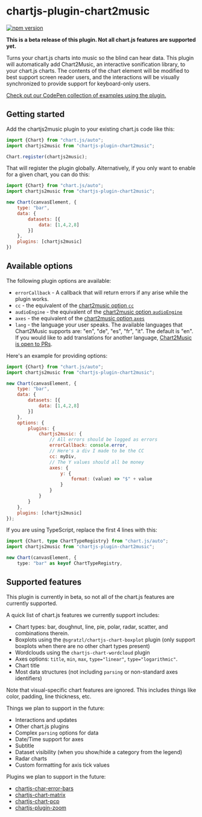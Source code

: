 # chartjs-plugin-chart2music
[![npm version](https://badge.fury.io/js/chartjs-plugin-chart2music.svg)](https://badge.fury.io/js/chartjs-plugin-chart2music)

**This is a beta release of this plugin. Not all chart.js features are supported yet.**

Turns your chart.js charts into music so the blind can hear data. This plugin will automatically add Chart2Music, an interactive sonification library, to your chart.js charts. The contents of the chart element will be modified to best support screen reader users, and the interactions will be visually synchronized to provide support for keyboard-only users.

[Check out our CodePen collection of examples using the plugin.](https://codepen.io/collection/VYEvEQ)

## Getting started

Add the chartjs2music plugin to your existing chart.js code like this:

```js
import {Chart} from "chart.js/auto";
import chartjs2music from "chartjs-plugin-chart2music";

Chart.register(chartjs2music);
```

That will register the plugin globally. Alternatively, if you only want to enable for a given chart, you can do this:

```js
import {Chart} from "chart.js/auto";
import chartjs2music from "chartjs-plugin-chart2music";

new Chart(canvasElement, {
    type: "bar",
    data: {
        datasets: [{
            data: [1,4,2,8]
        }]
    },
    plugins: [chartjs2music]
})

```

## Available options

The following plugin options are available:
* `errorCallback` - A callback that will return errors if any arise while the plugin works.
* `cc` - the equivalent of the [chart2music option `cc`](https://chart2music.com/docs/API/Config#axes)
* `audioEngine` - the equivalent of the [chart2music option `audioEngine`](https://chart2music.com/docs/API/Config#cc)
* `axes` - the equivalent of the [chart2music option `axes`](https://chart2music.com/docs/API/Config#axes)
* `lang` - the language your user speaks. The available languages that Chart2Music supports are: "en", "de", "es", "fr", "it". The default is "en". If you would like to add translations for another language, [Chart2Music is open to PRs](https://github.com/julianna-langston/chart2music).

Here's an example for providing options:
```js
import {Chart} from "chart.js/auto";
import chartjs2music from "chartjs-plugin-chart2music";

new Chart(canvasElement, {
    type: "bar",
    data: {
        datasets: [{
            data: [1,4,2,8]
        }]
    },
    options: {
        plugins: {
            chartjs2music: {
                // All errors should be logged as errors
                errorCallback: console.error,
                // Here's a div I made to be the CC
                cc: myDiv,
                // The Y values should all be money
                axes: {
                    y: {
                        format: (value) => "$" + value
                    }
                }
            }
        }
    },
    plugins: [chartjs2music]
});
```

If you are using TypeScript, replace the first 4 lines with this:
```ts
import {Chart, type ChartTypeRegistry} from "chart.js/auto";
import chartjs2music from "chartjs-plugin-chart2music";

new Chart(canvasElement, {
    type: "bar" as keyof ChartTypeRegistry,
```

## Supported features

This plugin is currently in beta, so not all of the chart.js features are currently supported.

A quick list of chart.js features we currently support includes:
* Chart types: bar, doughnut, line, pie, polar, radar, scatter, and combinations therein.
* Boxplots using the `@sgratzl/chartjs-chart-boxplot` plugin (only support boxplots when there are no other chart types present)
* Wordclouds using the `chartjs-chart-wordcloud` plugin
* Axes options: `title`, `min`, `max`, `type="linear"`, `type="logarithmic"`.
* Chart title
* Most data structures (not including `parsing` or non-standard axes identifiers)

Note that visual-specific chart features are ignored. This includes things like color, padding, line thickness, etc.

Things we plan to support in the future:
* Interactions and updates
* Other chart.js plugins
* Complex `parsing` options for data
* Date/Time support for axes
* Subtitle
* Dataset visibility (when you show/hide a category from the legend)
* Radar charts
* Custom formatting for axis tick values

Plugins we plan to support in the future:
* [chartjs-char-error-bars](https://www.npmjs.com/package/chartjs-chart-error-bars)
* [chartjs-chart-matrix](https://www.npmjs.com/package/chartjs-chart-matrix)
* [chartjs-chart-pcp](https://www.npmjs.com/package/chartjs-chart-pcp)
* [chartjs-plugin-zoom](https://www.npmjs.com/package/chartjs-plugin-zoom)

